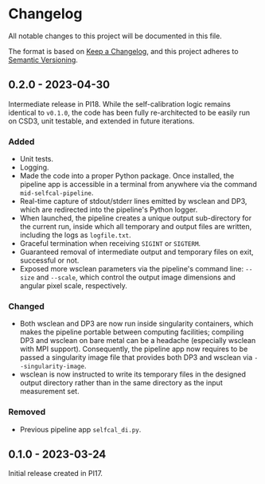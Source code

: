 # Changelog

All notable changes to this project will be documented in this file.

The format is based on [Keep a Changelog](https://keepachangelog.com/en/1.0.0/),
and this project adheres to [Semantic Versioning](https://semver.org/spec/v2.0.0.html).


## 0.2.0 - 2023-04-30

Intermediate release in PI18. While the self-calibration logic remains identical to `v0.1.0`, the code has been fully re-architected to be easily run on CSD3, unit testable, and extended in future iterations.

### Added

- Unit tests.
- Logging.
- Made the code into a proper Python package. Once installed, the pipeline app is accessible in a terminal from anywhere via the command `mid-selfcal-pipeline`.
- Real-time capture of stdout/stderr lines emitted by wsclean and DP3, which are redirected into the pipeline's Python logger.
- When launched, the pipeline creates a unique output sub-directory for the current run, inside which all temporary and output files are written, including the logs as `logfile.txt`. 
- Graceful termination when receiving `SIGINT` or `SIGTERM`.
- Guaranteed removal of intermediate output and temporary files on exit, successful or not.
- Exposed more wsclean parameters via the pipeline's command line: `--size` and `--scale`, which control the output image dimensions and angular pixel scale, respectively.

### Changed

- Both wsclean and DP3 are now run inside singularity containers, which makes the pipeline portable between computing facilities; compiling DP3 and wsclean on bare metal can be a headache (especially wsclean with MPI support). Consequently, the pipeline app now requires to be passed a singularity image file that provides both DP3 and wsclean via `--singularity-image`.
- wsclean is now instructed to write its temporary files in the designed output directory rather than in the same directory as the input measurement set.

### Removed

- Previous pipeline app `selfcal_di.py`.


## 0.1.0 - 2023-03-24

Initial release created in PI17.
